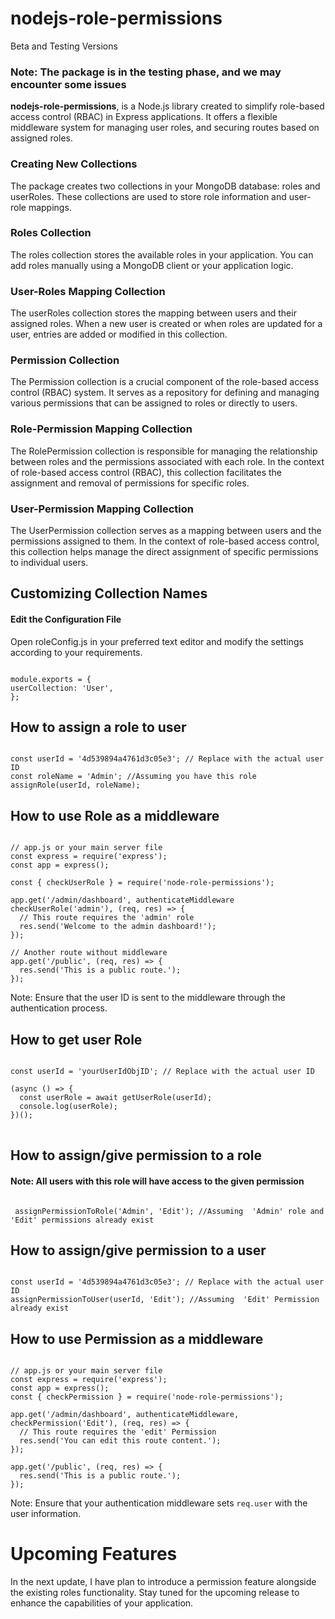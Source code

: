 # nodejs-role-permissions

Beta and Testing Versions

<h3>Note: The package is in the testing phase, and we may encounter some issues</h3>

**nodejs-role-permissions**, is a Node.js library created to simplify role-based access control (RBAC) in Express applications. It offers a flexible middleware system for managing user roles, and securing routes based on assigned roles.




<h3>Creating New Collections</h3>
<p>The package creates two collections in your MongoDB database: roles and userRoles. These collections are used to store role information and user-role mappings.</p>

<h3>Roles Collection</h3>
The roles collection stores the available roles in your application. You can add roles manually using a MongoDB client or your application logic.

<h3>User-Roles Mapping Collection</h3>
The userRoles collection stores the mapping between users and their assigned roles. When a new user is created or when roles are updated for a user, entries are added or modified in this collection.

<h3>Permission  Collection</h3>
The Permission collection is a crucial component of the role-based access control (RBAC) system. It serves as a repository for defining and managing various permissions that can be assigned to roles or directly to users.


<h3>Role-Permission Mapping Collection</h3>
The RolePermission collection is responsible for managing the relationship between roles and the permissions associated with each role. In the context of role-based access control (RBAC), this collection facilitates the assignment and removal of permissions for specific roles.


<h3>User-Permission Mapping Collection</h3>
The UserPermission collection serves as a mapping between users and the permissions assigned to them. In the context of role-based access control, this collection helps manage the direct assignment of specific permissions to individual users.


<h2>Customizing Collection Names</h2>
<h4>Edit the Configuration File</h4>

Open roleConfig.js in your preferred text editor and modify the settings according to your requirements.


<pre class="notranslate"><code>
module.exports = {
userCollection: 'User',
};</code></pre>



<h2>How to assign a role to user</h2>

<pre class="notranslate"><code>
const userId = '4d539894a4761d3c05e3'; // Replace with the actual user ID
const roleName = 'Admin'; //Assuming you have this role
assignRole(userId, roleName);
</code></pre>


<h2>How to use Role as a middleware</h2>

<pre class="notranslate"><code>
// app.js or your main server file
const express = require('express');
const app = express();

const { checkUserRole } = require('node-role-permissions');

app.get('/admin/dashboard', authenticateMiddleware checkUserRole('admin'), (req, res) => {
  // This route requires the 'admin' role
  res.send('Welcome to the admin dashboard!');
});

// Another route without middleware
app.get('/public', (req, res) => {
  res.send('This is a public route.');
});
</code></pre>

Note: Ensure that the user ID is sent to the middleware through the authentication process.



<h2>How to get user Role</h2>

<pre class="notranslate">
<code>
const userId = 'yourUserIdObjID'; // Replace with the actual user ID

(async () => {
  const userRole = await getUserRole(userId);
  console.log(userRole);
})();
</code>
</pre>

<h2>How to assign/give permission to a role</h2>

<h4>Note: All users with this role will have access to the given permission</h4>

<pre class="notranslate"><code>
 assignPermissionToRole('Admin', 'Edit'); //Assuming  'Admin' role and 'Edit' permissions already exist 
</code></pre>



<h2>How to assign/give permission to a user</h2>

<pre class="notranslate"><code>
const userId = '4d539894a4761d3c05e3'; // Replace with the actual user ID
assignPermissionToUser(userId, 'Edit'); //Assuming  'Edit' Permission already exist
</code></pre>



<h2>How to use Permission as a middleware</h2>

<pre class="notranslate"><code>
// app.js or your main server file
const express = require('express');
const app = express();
const { checkPermission } = require('node-role-permissions');

app.get('/admin/dashboard', authenticateMiddleware, checkPermission('Edit'), (req, res) => {
  // This route requires the 'edit' Permission
  res.send('You can edit this route content.');
});

app.get('/public', (req, res) => {
  res.send('This is a public route.');
});
</code></pre>

Note: Ensure that your authentication middleware sets `req.user` with the user information.



<h1>Upcoming Features</h1>
In the next update, I have plan to introduce a permission feature alongside the existing roles functionality. Stay tuned for the upcoming release to enhance the capabilities of your application.
